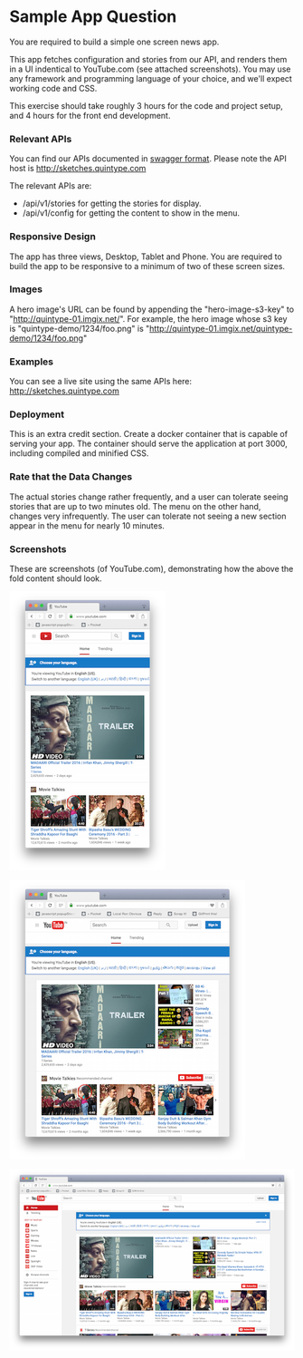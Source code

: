 # Sample App Question

You are required to build a simple one screen news app.

This app fetches configuration and stories from our API, and renders them in a UI indentical to YouTube.com (see attached screenshots). You may use any framework and programming language of your choice, and we'll expect working code and CSS.

This exercise should take roughly 3 hours for the code and project setup, and 4 hours for the front end development.

### Relevant APIs

You can find our APIs documented in [swagger format](https://itsman.quintype.com/sketches-swagger.json). Please note the API host is http://sketches.quintype.com

The relevant APIs are:

* /api/v1/stories for getting the stories for display. 
* /api/v1/config for getting the content to show in the menu.

### Responsive Design

The app has three views, Desktop, Tablet and Phone. You are required to build the app to be responsive to a minimum of two of these screen sizes.

### Images

A hero image's URL can be found by appending the "hero-image-s3-key" to "http://quintype-01.imgix.net/". For example, the hero image whose s3 key is "quintype-demo/1234/foo.png" is "http://quintype-01.imgix.net/quintype-demo/1234/foo.png"

### Examples

You can see a live site using the same APIs here: http://sketches.quintype.com

### Deployment

This is an extra credit section. Create a docker container that is capable of serving your app. The container should serve the application at port 3000, including compiled and minified CSS.

### Rate that the Data Changes

The actual stories change rather frequently, and a user can tolerate seeing stories that are up to two minutes old. The menu on the other hand, changes very infrequently. The user can tolerate not seeing a new section appear in the menu for nearly 10 minutes.

### Screenshots

These are screenshots (of YouTube.com), demonstrating how the above the fold content should look.

![Phone View](./phone.png?raw=true "Phone View")

![Tablet View](./tablet.png?raw=true "Tablet View")

![Desktop View](./desktop.png?raw=true "Desktop View")
